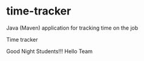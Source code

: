 # time-tracker
Java (Maven) application for tracking time on the job

Time tracker

Good Night Students!!!
Hello Team
